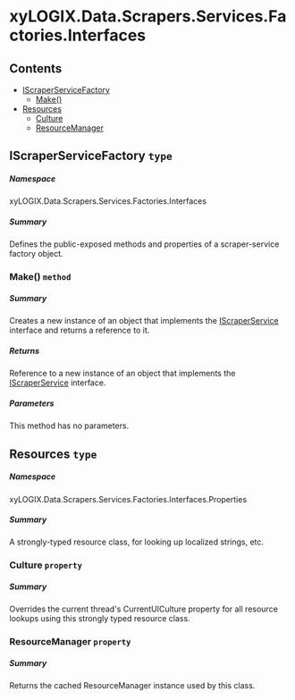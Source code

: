 ﻿<a name='assembly'></a>
# xyLOGIX.Data.Scrapers.Services.Factories.Interfaces

## Contents

- [IScraperServiceFactory](#T-xyLOGIX-Data-Scrapers-Services-Factories-Interfaces-IScraperServiceFactory 'xyLOGIX.Data.Scrapers.Services.Factories.Interfaces.IScraperServiceFactory')
  - [Make()](#M-xyLOGIX-Data-Scrapers-Services-Factories-Interfaces-IScraperServiceFactory-Make 'xyLOGIX.Data.Scrapers.Services.Factories.Interfaces.IScraperServiceFactory.Make')
- [Resources](#T-xyLOGIX-Data-Scrapers-Services-Factories-Interfaces-Properties-Resources 'xyLOGIX.Data.Scrapers.Services.Factories.Interfaces.Properties.Resources')
  - [Culture](#P-xyLOGIX-Data-Scrapers-Services-Factories-Interfaces-Properties-Resources-Culture 'xyLOGIX.Data.Scrapers.Services.Factories.Interfaces.Properties.Resources.Culture')
  - [ResourceManager](#P-xyLOGIX-Data-Scrapers-Services-Factories-Interfaces-Properties-Resources-ResourceManager 'xyLOGIX.Data.Scrapers.Services.Factories.Interfaces.Properties.Resources.ResourceManager')

<a name='T-xyLOGIX-Data-Scrapers-Services-Factories-Interfaces-IScraperServiceFactory'></a>
## IScraperServiceFactory `type`

##### Namespace

xyLOGIX.Data.Scrapers.Services.Factories.Interfaces

##### Summary

Defines the public-exposed methods and properties of a scraper-service
factory object.

<a name='M-xyLOGIX-Data-Scrapers-Services-Factories-Interfaces-IScraperServiceFactory-Make'></a>
### Make() `method`

##### Summary

Creates a new instance of an object that implements the
[IScraperService](#T-xyLOGIX-Data-Scrapers-Interfaces-IScraperService 'xyLOGIX.Data.Scrapers.Interfaces.IScraperService')
interface and returns a reference to it.

##### Returns

Reference to a new instance of an object that implements the
[IScraperService](#T-xyLOGIX-Data-Scrapers-Interfaces-IScraperService 'xyLOGIX.Data.Scrapers.Interfaces.IScraperService')
interface.

##### Parameters

This method has no parameters.

<a name='T-xyLOGIX-Data-Scrapers-Services-Factories-Interfaces-Properties-Resources'></a>
## Resources `type`

##### Namespace

xyLOGIX.Data.Scrapers.Services.Factories.Interfaces.Properties

##### Summary

A strongly-typed resource class, for looking up localized strings, etc.

<a name='P-xyLOGIX-Data-Scrapers-Services-Factories-Interfaces-Properties-Resources-Culture'></a>
### Culture `property`

##### Summary

Overrides the current thread's CurrentUICulture property for all
  resource lookups using this strongly typed resource class.

<a name='P-xyLOGIX-Data-Scrapers-Services-Factories-Interfaces-Properties-Resources-ResourceManager'></a>
### ResourceManager `property`

##### Summary

Returns the cached ResourceManager instance used by this class.
